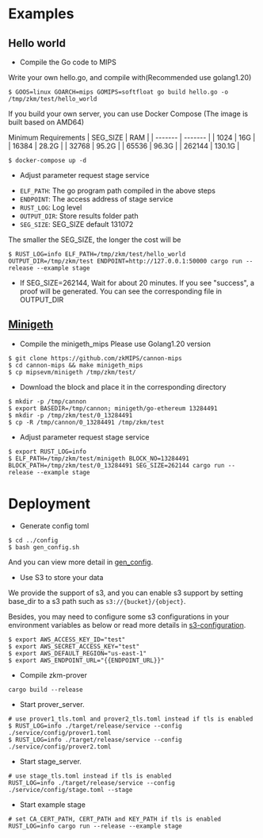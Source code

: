 # Examples

## Hello world

* Compile the Go code to MIPS

Write your own hello.go, and compile with(Recommended use golang1.20)

```
$ GOOS=linux GOARCH=mips GOMIPS=softfloat go build hello.go -o /tmp/zkm/test/hello_world
```

If you build your own server, you can use Docker Compose (The image is built based on AMD64)

Minimum Requirements
| SEG_SIZE | RAM |
| ------- | ------- |
| 1024 | 16G |
| 16384 | 28.2G |
| 32768 | 95.2G |
| 65536 | 96.3G |
| 262144 | 130.1G |

```
$ docker-compose up -d
```

* Adjust parameter request stage service
- `ELF_PATH`: The go program path compiled in the above steps
- `ENDPOINT`: The access address of stage service
- `RUST_LOG`: Log level
- `OUTPUT_DIR`: Store results folder path
- `SEG_SIZE`: SEG_SIZE default 131072

The smaller the SEG_SIZE, the longer the cost will be
```
$ RUST_LOG=info ELF_PATH=/tmp/zkm/test/hello_world OUTPUT_DIR=/tmp/zkm/test ENDPOINT=http://127.0.0.1:50000 cargo run --release --example stage
```

* If SEG_SIZE=262144, Wait for about 20 minutes. If you see "success", a proof will be generated. You can see the corresponding file in OUTPUT_DIR


## [Minigeth](https://github.com/zkMIPS/cannon-mips)

* Compile the minigeth_mips Please use Golang1.20 version

```
$ git clone https://github.com/zkMIPS/cannon-mips
$ cd cannon-mips && make minigeth_mips
$ cp mipsevm/minigeth /tmp/zkm/test/
```

* Download the block and place it in the corresponding directory

```
$ mkdir -p /tmp/cannon
$ export BASEDIR=/tmp/cannon; minigeth/go-ethereum 13284491
$ mkdir -p /tmp/zkm/test/0_13284491
$ cp -R /tmp/cannon/0_13284491 /tmp/zkm/test
```

* Adjust parameter request stage service

```
$ export RUST_LOG=info
$ ELF_PATH=/tmp/zkm/test/minigeth BLOCK_NO=13284491 BLOCK_PATH=/tmp/zkm/test/0_13284491 SEG_SIZE=262144 cargo run --release --example stage
```


# Deployment 

* Generate config toml

```
$ cd ../config
$ bash gen_config.sh
```

And you can view more detail in [gen_config](../config/README.md).

* Use S3 to store your data

We provide the support of s3, and you can enable s3 support by setting base_dir to a s3 path such as `s3://{bucket}/{object}`.

Besides, you may need to configure some s3 configurations in your environment variables as below or read more details in [s3-configuration](https://docs.aws.amazon.com/cli/latest/userguide/cli-chap-configure.html).

```
$ export AWS_ACCESS_KEY_ID="test"
$ export AWS_SECRET_ACCESS_KEY="test"
$ export AWS_DEFAULT_REGION="us-east-1"
$ export AWS_ENDPOINT_URL="{{ENDPOINT_URL}}"
```

* Compile zkm-prover

```
cargo build --release
```

* Start prover_server.

```
# use prover1_tls.toml and prover2_tls.toml instead if tls is enabled
$ RUST_LOG=info ./target/release/service --config ./service/config/prover1.toml
$ RUST_LOG=info ./target/release/service --config ./service/config/prover2.toml
```

* Start stage_server.

```
# use stage_tls.toml instead if tls is enabled
RUST_LOG=info ./target/release/service --config ./service/config/stage.toml --stage
```

* Start example stage

```
# set CA_CERT_PATH, CERT_PATH and KEY_PATH if tls is enabled
RUST_LOG=info cargo run --release --example stage
```
